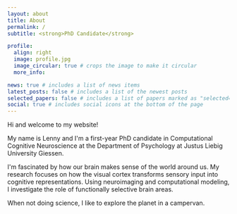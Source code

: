 ```yaml
---
layout: about
title: About
permalink: /
subtitle: <strong>PhD Candidate</strong>

profile:
  align: right
  image: profile.jpg
  image_circular: true # crops the image to make it circular
  more_info:

news: true # includes a list of news items
latest_posts: false # includes a list of the newest posts
selected_papers: false # includes a list of papers marked as "selected={true}"
social: true # includes social icons at the bottom of the page
---
```


Hi and welcome to my website!

My name is Lenny and I'm a first-year PhD candidate in Computational Cognitive Neuroscience at the Department of Psychology at Justus Liebig University Giessen.

I'm fascinated by how our brain makes sense of the world around us. My research focuses on how the visual cortex transforms sensory input into cognitive representations. Using neuroimaging and computational modeling, I investigate the role of functionally selective brain areas.

When not doing science, I like to explore the planet in a campervan.